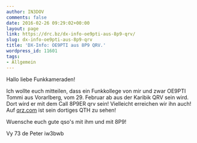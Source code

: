 ```yaml
---
author: IN3DOV
comments: false
date: 2016-02-26 09:29:02+00:00
layout: page
link: https://drc.bz/dx-info-oe9pti-aus-8p9-qrv/
slug: dx-info-oe9pti-aus-8p9-qrv
title: 'DX-Info: OE9PTI aus 8P9 QRV.'
wordpress_id: 11601
tags:
- Allgemein
---
```


Hallo liebe Funkkameraden!

Ich wollte euch mitteilen, dass ein Funkkollege von mir und zwar OE9PTI Tommi aus Vorarlberg, vom 29. Februar ab aus der Karibik QRV sein wird. Dort wird er mit dem Call 8P9ER qrv sein! Vielleicht erreichen wir ihn auch! Auf [qrz.com](http://qrz.com/) ist sein dortiges QTH zu sehen!

Wuensche euch gute qso's mit ihm und mit 8P9!

Vy 73 de Peter iw3bwb
